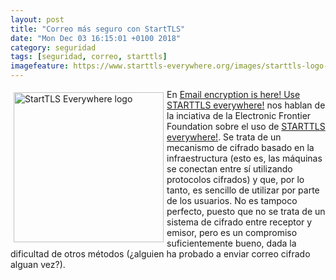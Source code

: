 ```yaml
---
layout: post
title: "Correo más seguro con StartTLS"
date: "Mon Dec 03 16:15:01 +0100 2018"
category: seguridad
tags: [seguridad, correo, starttls]
imagefeature: https://www.starttls-everywhere.org/images/starttls-logo-tall.svg
---
```



<a href="https://www.starttls-everywhere.org/" title="StartTLS Everywhere logo"><img src="https://www.starttls-everywhere.org/images/starttls-logo-tall.svgg" width="240"  alt="StartTLS Everywhere logo" style="float:left; margin:5px"></a>
En [Email encryption is here! Use STARTTLS everywhere!](https://dwheeler.com/blog/2018/07/24/) nos hablan de la inciativa de la Electronic Frontier Foundation sobre el uso de [STARTTLS everywhere!](https://www.starttls-everywhere.org/).
Se trata de un mecanismo de cifrado basado en la infraestructura (esto es, las máquinas se conectan entre sí utilizando protocolos cifrados) y que, por lo tanto, es sencillo de utilizar por parte de los usuarios. No es tampoco perfecto, puesto que no se trata de un sistema de cifrado entre receptor y emisor, pero es un compromiso suficientemente bueno, dada la dificultad de otros métodos (¿alguien ha probado a enviar correo cifrado alguan vez?).
